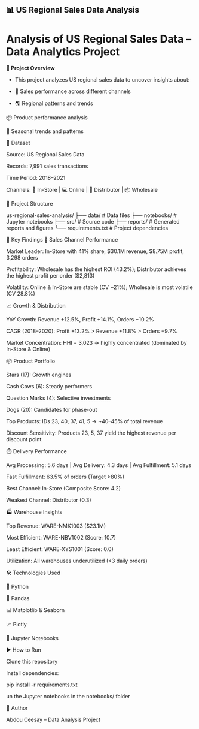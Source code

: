 ## 📊 US Regional Sales Data Analysis

# Analysis of US Regional Sales Data – Data Analytics Project

**🚀 Project Overview**

- This project analyzes US regional sales data to uncover insights about:

- 🏬 Sales performance across different channels

- 🌎 Regional patterns and trends

📦 Product performance analysis

📅 Seasonal trends and patterns

📂 Dataset

Source: US Regional Sales Data

Records: 7,991 sales transactions

Time Period: 2018–2021

Channels: 🏬 In-Store | 💻 Online | 🚚 Distributor | 📦 Wholesale

📁 Project Structure

us-regional-sales-analysis/
├── data/              # Data files
├── notebooks/         # Jupyter notebooks
├── src/               # Source code
├── reports/           # Generated reports and figures
└── requirements.txt   # Project dependencies

🔑 Key Findings
🏬 Sales Channel Performance

Market Leader: In-Store with 41% share, $30.1M revenue, $8.75M profit, 3,298 orders

Profitability: Wholesale has the highest ROI (43.2%); Distributor achieves the highest profit per order ($2,813)

Volatility: Online & In-Store are stable (CV ~21%); Wholesale is most volatile (CV 28.8%)

📈 Growth & Distribution

YoY Growth: Revenue +12.5%, Profit +14.1%, Orders +10.2%

CAGR (2018–2020): Profit +13.2% > Revenue +11.8% > Orders +9.7%

Market Concentration: HHI = 3,023 → highly concentrated (dominated by In-Store & Online)

📦 Product Portfolio

Stars (17): Growth engines

Cash Cows (6): Steady performers

Question Marks (4): Selective investments

Dogs (20): Candidates for phase-out

Top Products: IDs 23, 40, 37, 41, 5 → ~40–45% of total revenue

Discount Sensitivity: Products 23, 5, 37 yield the highest revenue per discount point

⏱️ Delivery Performance

Avg Processing: 5.6 days | Avg Delivery: 4.3 days | Avg Fulfillment: 5.1 days

Fast Fulfillment: 63.5% of orders (Target >80%)

Best Channel: In-Store (Composite Score: 4.2)

Weakest Channel: Distributor (0.3)

🏭 Warehouse Insights

Top Revenue: WARE-NMK1003 ($23.1M)

Most Efficient: WARE-NBV1002 (Score: 10.7)

Least Efficient: WARE-XYS1001 (Score: 0.0)

Utilization: All warehouses underutilized (<3 daily orders)

🛠️ Technologies Used

🐍 Python

🐼 Pandas

📊 Matplotlib & Seaborn

📈 Plotly

📓 Jupyter Notebooks

▶️ How to Run

Clone this repository

Install dependencies:

pip install -r requirements.txt

un the Jupyter notebooks in the notebooks/ folder

👤 Author

Abdou Ceesay – Data Analysis Project
